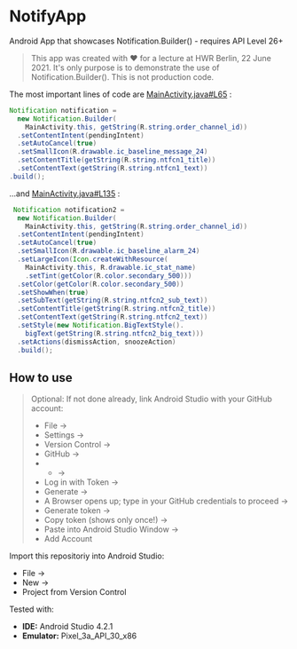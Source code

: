 # NotifyApp
Android App that showcases Notification.Builder() - requires API Level 26+

> This app was created with :heart: for a lecture at HWR Berlin, 22 June 2021.
> It's only purpose is to demonstrate the use of Notification.Builder().
> This is not production code.

The most important lines of code are
[MainActivity.java#L65](https://github.com/Alexander-Eck/NotifyApp/blob/08a501aa2913e10a19c3a649f490683c4ad48da0/app/src/main/java/com/logicloop/notifyapp/MainActivity.java#L65)
:
```java
Notification notification =
  new Notification.Builder(
    MainActivity.this, getString(R.string.order_channel_id))
  .setContentIntent(pendingIntent)
  .setAutoCancel(true)
  .setSmallIcon(R.drawable.ic_baseline_message_24)
  .setContentTitle(getString(R.string.ntfcn1_title))
  .setContentText(getString(R.string.ntfcn1_text))
.build();
```

...and
[MainActivity.java#L135](https://github.com/Alexander-Eck/NotifyApp/blob/08a501aa2913e10a19c3a649f490683c4ad48da0/app/src/main/java/com/logicloop/notifyapp/MainActivity.java#L135)
:
```java
 Notification notification2 =
  new Notification.Builder(
    MainActivity.this, getString(R.string.order_channel_id))
  .setContentIntent(pendingIntent)
  .setAutoCancel(true)
  .setSmallIcon(R.drawable.ic_baseline_alarm_24)
  .setLargeIcon(Icon.createWithResource(
    MainActivity.this, R.drawable.ic_stat_name)
    .setTint(getColor(R.color.secondary_500)))
  .setColor(getColor(R.color.secondary_500))
  .setShowWhen(true)
  .setSubText(getString(R.string.ntfcn2_sub_text))
  .setContentTitle(getString(R.string.ntfcn2_title))
  .setContentText(getString(R.string.ntfcn2_text))
  .setStyle(new Notification.BigTextStyle().
    bigText(getString(R.string.ntfcn2_big_text)))
  .setActions(dismissAction, snoozeAction)
  .build();
```

## How to use

>Optional: If not done already, link Android Studio with your GitHub account:
>* File ->
>* Settings ->
>* Version Control ->
>* GitHub ->
>* + ->
>* Log in with Token ->
>* Generate ->
>* A Browser opens up; type in your GitHub credentials to proceed ->
>* Generate token ->
>* Copy token (shows only once!) ->
>* Paste into Android Studio Window ->
>* Add Account

Import this repositoriy into Android Studio:
* File ->
* New ->
* Project from Version Control

Tested with:
- **IDE:** Android Studio 4.2.1
- **Emulator:** Pixel_3a_API_30_x86
